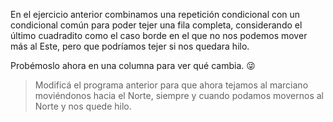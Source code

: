 <gs-attire attire-url="https://raw.githubusercontent.com/MumukiProject/mumuki-guia-gobstones-repeticion-condicional-ii-kids/master/assets/attires/config_1538410692480.json"></gs-attire>

<gs-toolbox toolbox-url="https://raw.githubusercontent.com/MumukiProject/mumuki-guia-gobstones-repeticion-condicional-ii-kids/master/assets/toolbox.xml">
</gs-toolbox>

En el ejercicio anterior combinamos una repetición condicional con un condicional común para poder tejer una fila completa, considerando el último cuadradito como el caso borde en el que no nos podemos mover más al Este, pero que podríamos tejer si nos quedara hilo.

Probémoslo ahora en una columna para ver qué cambia. :stuck_out_tongue_winking_eye:
 
> Modificá el programa anterior para que ahora tejamos al marciano moviéndonos hacia el Norte, siempre y cuando podamos movernos al Norte y nos quede hilo. 